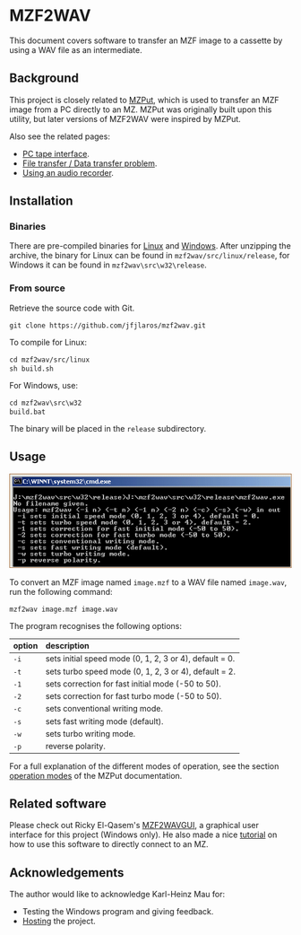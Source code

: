 # MZF2WAV
This document covers software to transfer an MZF image to a cassette by using a
WAV file as an intermediate.


## Background
This project is closely related to [MZPut](https://github.com/jfjlaros/mzput),
which is used to transfer an MZF image from a PC directly to an MZ. MZPut was
originally built upon this utility, but later versions of MZF2WAV were inspired
by MZPut.

Also see the related pages:

- [PC tape interface](https://sharpmz.org/mztape.htm).
- [File transfer / Data transfer problem](https://sharpmz.org/mz-700/filetrans.htm).
- [Using an audio recorder](https://sharpmz.org/mz-700/usetape2.htm).


## Installation
### Binaries
There are pre-compiled binaries for
[Linux](https://sharpmz.org/download/mzf2wav32.zip) and
[Windows](https://sharpmz.org/download/mzf2wav.zip). After unzipping the
archive, the binary for Linux can be found in `mzf2wav/src/linux/release`, for
Windows it can be found in `mzf2wav\src\w32\release`.

### From source
Retrieve the source code with Git.

    git clone https://github.com/jfjlaros/mzf2wav.git

To compile for Linux:

    cd mzf2wav/src/linux
    sh build.sh

For Windows, use:

    cd mzf2wav\src\w32
    build.bat

The binary will be placed in the `release` subdirectory.


## Usage
![The help screen of MZF2WAV](doc/mzf2wavs1.gif)

To convert an MZF image named `image.mzf` to a WAV file named `image.wav`, run
the following command:

    mzf2wav image.mzf image.wav

The program recognises the following options:

| option | description
|--------|:--
|   `-i` | sets initial speed mode (0, 1, 2, 3 or 4), default = 0.
|   `-t` | sets turbo speed mode (0, 1, 2, 3 or 4), default = 2.
|   `-1` | sets correction for fast initial mode (-50 to 50).
|   `-2` | sets correction for fast turbo mode (-50 to 50).
|   `-c` | sets conventional writing mode.
|   `-s` | sets fast writing mode (default).
|   `-w` | sets turbo writing mode.
|   `-p` | reverse polarity.

For a full explanation of the different modes of operation, see the section
[operation modes](https://github.com/jfjlaros/mzput#operation-modes) of the
MZPut documentation.


## Related software
Please check out Ricky El-Qasem's
[MZF2WAVGUI](https://github.com/rickyelqasem/MZF2WAVGUI), a graphical user
interface for this project (Windows only). He also made a nice
[tutorial](https://www.youtube.com/watch?v=iwD3-5ENyE8) on how to use this
software to directly connect to an MZ.


## Acknowledgements
The author would like to acknowledge Karl-Heinz Mau for:

- Testing the Windows program and giving feedback.
- [Hosting](https://www.sharpmz.org/mzf2wav.htm) the project.
